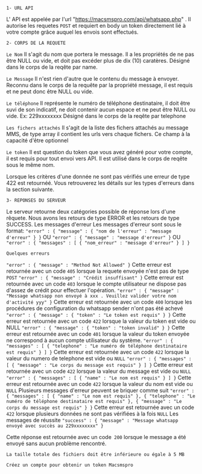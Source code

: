 `1- URL API`

L' API est appelée par l'url "https://macsmspro.com/api/whatsapp.php" . Il autorise les requetes `POST` et requiert en body un token directement lié à votre compte grâce auquel les envois sont effectués.


`2- CORPS DE LA REQUETE`

`Le Nom`
Il s'agit du nom que portera le message. Il a les propriétés de ne pas être NULL ou vide, et doit pas excéder plus de dix (10) caratères. Désigné dans le corps de la reqête par name.

`Le Message`
Il n'est rien d'autre que le contenu du message à envoyer. Reconnu dans le corps de la requête par la propriété message, il est requis et ne peut donc être NULL ou vide.

`Le téléphone`
Il représente le numéro de téléphone destinataire, il doit être suvi de son indicatif, ne doit contenir aucun espace et ne peut être NULL ou vide.
Ex: 229xxxxxxxx Désigné dans le corps de la reqête par telephone

`Les fichers attachés`
Il s'agit de la liste des fichers attachés au message MMS, de type array il contient les urls vers chaque fichers. Ce champ à la capacité d'être optionnel

`Le token`
Il est question du token que vous avez généré pour votre compte, il est requis pour tout envoi vers API. Il est utilisé dans le corps de reqête sous le même nom.

Lorsque les critères d'une donnée ne sont pas vérifiés une erreur de type 422 est retournéé. Vous retrouverez les détails sur les types d'erreurs dans la section suivante.

`3- REPONSES DU SERVEUR`

Le serveur retourne deux catégories possible de réponse lors d'une rêquete. Nous avons les retours de type ERROR et les retours de type SUCCESS.
Les messages d'erreur
Les messages d'erreur sont sous le format:
`"error" : {
"message" : {
"nom de l'erreur" : "message d'erreur"
}
}`
OU
`"error" : {
"message" : "message d'erreur"
}`
OU
`"error" : {
"messages" : [
{
"nom_erreur" : "message d'erreur"
}
]
}`

`Quelques erreurs`

`"error" : {
"message" : "Method Not Allowed"
}`
Cette erreur est retournée avec un code `405` lorsque la requete envoyée n'est pas de type `POST`
`"error" : {
"message" : "Crédit insuffisant"
}`
Cette erreur est retournée avec un code `403` lorsque le compte utilisateur ne dispose pas d'assez de crédit pour effectuer l'opération.
`"error" : {
"message" : "Message whatsapp non envoyé à xxx . Veuillez valider votre nom d'activité yyy"
}`
Cette erreur est retournée avec un code `400` lorsque les procédures de configuration du whatsapp sender n'ont pas été achevé
`"error" : {
"message" : {
"token" : "Le token est requis"
}
}`
Cette erreur est retournée avec un code `422` lorsque la valeur du token est vide ou NULL
`"error" : {
"message" : {
"token" : "token invalid"
}
}`
Cette erreur est retournée avec un code `401` lorsque la valeur du token envoyée ne correspond à aucun compte utilisateur du système.
`"error" : {
"messages" : [
{
"telephone" : "Le numéro de téléphone destinataire est requis"
}
]
}`
Cette erreur est retournée avec un code `422` lorsque la valeur du numero de telephone est vide ou `NULL`
`"error" : {
"messages" : [
{
"message" : "Le corps du message est requis"
}
]
}`
Cette erreur est retournée avec un code `422` lorsque la valeur du message est vide ou `NULL`
`"error" : {
"messages" : [
{
"name" : "Le nom est requis"
}
]
}`
Cette erreur est retournée avec un code `422` lorsque la valeur du nom est vide ou `NULL`
Plusieurs messages d'erreur peuvent se briquer comme suit
`"error" : {
"messages" : [
{
"name" : "Le nom est requis"
}, {
"telephone" : "Le numéro de téléphone destinataire est requis"
}, {
"message" : "Le corps du message est requis"
}
}`
Cette erreur est retournée avec un code `422` lorsque plusieurs données ne sont pas vérifiées à la fois `NULL`
Les messages de réussite
`"success" : {
"message" : "Message whatsapp envoyé avec succès au 229xxxxxxxx"
}`

Cette réponse est retournée avec un code` 200` lorsque le message a été envoyé sans aucun problème rencontré.



`La taille totale des fichiers doit être inférieure ou égale à 5 MB`

`Créez un compte pour obtenir un token Macsmspro`
